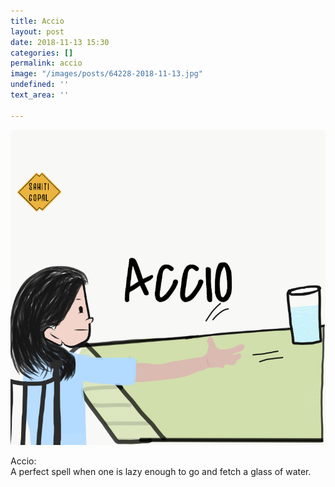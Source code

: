 ```yaml
---
title: Accio
layout: post
date: 2018-11-13 15:30
categories: []
permalink: accio
image: "/images/posts/64228-2018-11-13.jpg"
undefined: ''
text_area: ''

---
```

![](/images/posts/64228-2018-11-13.jpg)

Accio:   
A perfect spell when one is lazy enough to go and fetch a glass of water.
